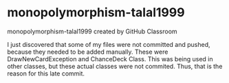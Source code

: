 # monopolymorphism-talal1999
monopolymorphism-talal1999 created by GitHub Classroom


I just discovered that some of my files were not committed and pushed, because they needed to be added manually.
These were DrawNewCardException and ChanceDeck Class. This was being used in other classes, but these actual classes were
not commited. Thus, that is the reason for this late commit. 


